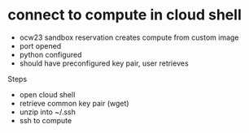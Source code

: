# connect to compute in cloud shell 

- ocw23 sandbox reservation creates compute from custom image
- port opened
- python configured
- should have preconfigured key pair, user retrieves 
  
Steps
- open cloud shell
- retrieve common key pair (wget)
- unzip into ~/.ssh
- ssh to compute